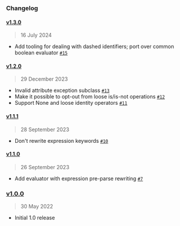 ### Changelog

#### [v1.3.0](https://github.com/valohai/leval/compare/v1.2.0...v1.3.0)

> 16 July 2024

- Add tooling for dealing with dashed identifiers; port over common boolean evaluator [`#15`](https://github.com/valohai/leval/pull/15)

#### [v1.2.0](https://github.com/valohai/leval/compare/v1.1.1...v1.2.0)

> 29 December 2023

- Invalid attribute exception subclass [`#13`](https://github.com/valohai/leval/pull/13)
- Make it possible to opt-out from loose is/is-not operations [`#12`](https://github.com/valohai/leval/pull/12)
- Support None and loose identity operators [`#11`](https://github.com/valohai/leval/pull/11)

#### [v1.1.1](https://github.com/valohai/leval/compare/v1.1.0...v1.1.1)

> 28 September 2023

- Don't rewrite expression keywords [`#10`](https://github.com/valohai/leval/pull/10)

#### [v1.1.0](https://github.com/valohai/leval/compare/v1.0.0...v1.1.0)

> 26 September 2023

- Add evaluator with expression pre-parse rewriting [`#7`](https://github.com/valohai/leval/pull/7)

### [v1.0.0](https://github.com/valohai/leval/compare/v0.2.1...v1.0.0)

> 30 May 2022

- Initial 1.0 release
